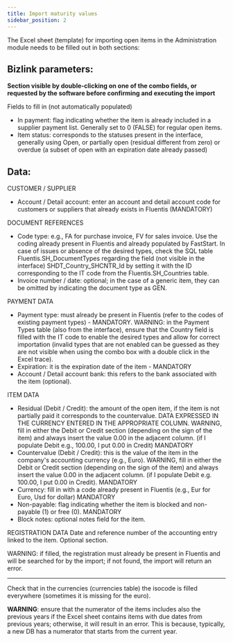 ```yaml
---
title: Import maturity values
sidebar_position: 2
---
```


The Excel sheet (template) for importing open items in the Administration module needs to be filled out in both sections:

## **Bizlink parameters:**

**Section visible by double-clicking on one of the combo fields, or requested by the software before confirming and executing the import**

Fields to fill in (not automatically populated)

- In payment: flag indicating whether the item is already included in a supplier payment list. Generally set to 0 (FALSE) for regular open items.
- Item status: corresponds to the statuses present in the interface, generally using Open, or partially open (residual different from zero) or overdue (a subset of open with an expiration date already passed)


## **Data:**

CUSTOMER / SUPPLIER
    
- Account / Detail account: enter an account and detail account code for customers or suppliers that already exists in Fluentis (MANDATORY)

DOCUMENT REFERENCES
- Code type: e.g., FA for purchase invoice, FV for sales invoice. Use the coding already present in Fluentis and already populated by FastStart. In case of issues or absence of the desired types, check the SQL table Fluentis.SH_DocumentTypes regarding the field (not visible in the interface) SHDT_Country_SHCNTR_Id by setting it with the ID corresponding to the IT code from the Fluentis.SH_Countries table.
- Invoice number / date: optional; in the case of a generic item, they can be omitted by indicating the document type as GEN.

PAYMENT DATA
- Payment type: must already be present in Fluentis (refer to the codes of existing payment types) - MANDATORY. WARNING: in the Payment Types table (also from the interface), ensure that the Country field is filled with the IT code to enable the desired types and allow for correct importation (invalid types that are not enabled can be guessed as they are not visible when using the combo box with a double click in the Excel trace).
- Expiration: it is the expiration date of the item - MANDATORY
- Account / Detail account bank: this refers to the bank associated with the item (optional).

ITEM DATA
- Residual (Debit / Credit): the amount of the open item, if the item is not partially paid it corresponds to the countervalue. 
DATA EXPRESSED IN THE CURRENCY ENTERED IN THE APPROPRIATE COLUMN. WARNING, fill in either the Debit or Credit section (depending on the sign of the item) and always insert the value 0.00 in the adjacent column. (if I populate Debit e.g., 100.00, I put 0.00 in Credit) MANDATORY
- Countervalue (Debit / Credit): this is the value of the item in the company's accounting currency (e.g., Euro). WARNING, fill in either the Debit or Credit section (depending on the sign of the item) and always insert the value 0.00 in the adjacent column. (if I populate Debit e.g. 100.00, I put 0.00 in Credit). MANDATORY
- Currency: fill in with a code already present in Fluentis (e.g., Eur for Euro, Usd for dollar) MANDATORY
- Non-payable: flag indicating whether the item is blocked and non-payable (1) or free (0). MANDATORY
- Block notes: optional notes field for the item.

REGISTRATION DATA
Date and reference number of the accounting entry linked to the item.
Optional section.

WARNING: if filled, the registration must already be present in Fluentis and will be searched for by the import; if not found, the import will return an error.

---

Check that in the currencies (currencies table) the isocode is filled everywhere (sometimes it is missing for the euro).


**WARNING**: ensure that the numerator of the items includes also the previous years if the Excel sheet contains items with due dates from previous years; otherwise, it will result in an error. This is because, typically, a new DB has a numerator that starts from the current year.